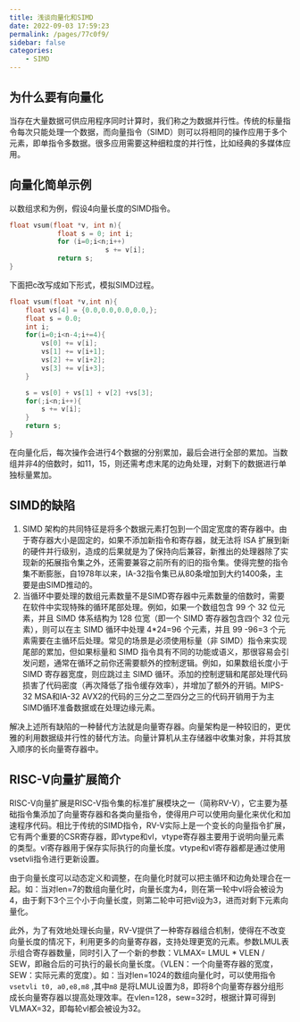 ```yaml
---
title: 浅谈向量化和SIMD
date: 2022-09-03 17:59:23
permalink: /pages/77c0f9/
sidebar: false
categories: 
    - SIMD
---
```


## 为什么要有向量化

当存在大量数据可供应用程序同时计算时，我们称之为数据并行性。传统的标量指令每次只能处理一个数据，而向量指令（SIMD）则可以将相同的操作应用于多个元素，即单指令多数据。很多应用需要这种细粒度的并行性，比如经典的多媒体应用。

## 向量化简单示例

以数组求和为例，假设4向量长度的SIMD指令。

```c
float vsum(float *v, int n){
			float s = 0; int i;
			for (i=0;i<n;i++)
						s += v[i];
			return s;
}
```

下面把c改写成如下形式，模拟SIMD过程。

```c
float vsum(float *v,int n){
    float vs[4] = {0.0,0.0,0.0,0.0,};
    float s = 0.0;
    int i;
    for(i=0;i<n-4;i+=4){
        vs[0] += v[i];
        vs[1] += v[i+1];
        vs[2] += v[i+2];
        vs[3] += v[i+3];
    }

    s = vs[0] + vs[1] + v[2] +vs[3];
    for(;i<n;i++){
        s += v[i];
    }
    return s;
}
```

在向量化后，每次操作会进行4个数据的分别累加，最后会进行全部的累加。当数组并非4的倍数时，如11，15，则还需考虑末尾的边角处理，对剩下的数据进行单独标量累加。

## SIMD的缺陷

1. SIMD 架构的共同特征是将多个数据元素打包到一个固定宽度的寄存器中。由于寄存器大小是固定的，如果不添加新指令和寄存器，就无法将 ISA 扩展到新的硬件并行级别，造成的后果就是为了保持向后兼容，新推出的处理器除了实现新的拓展指令集之外，还需要兼容之前所有的旧的指令集。使得完整的指令集不断膨胀，自1978年以来，IA-32指令集已从80条增加到大约1400条，主要是由SIMD推动的。
2. 当循环中要处理的数组元素数量不是SIMD寄存器中元素数量的倍数时，需要在软件中实现特殊的循环尾部处理。例如，如果一个数组包含 99 个 32 位元素，并且 SIMD 体系结构为 128 位宽（即一个 SIMD 寄存器包含四个 32 位元素），则可以在主 SIMD 循环中处理 4*24=96 个元素，并且 99 -96=3 个元素需要在主循环后处理。常见的场景是必须使用标量（非 SIMD）指令来实现尾部的累加，但如果标量和 SIMD 指令具有不同的功能或语义，那很容易会引发问题，通常在循环之前你还需要额外的控制逻辑。例如，如果数组长度小于 SIMD 寄存器宽度，则应跳过主 SIMD 循环。添加的控制逻辑和尾部处理代码损害了代码密度（再次降低了指令缓存效率），并增加了额外的开销。MIPS-32 MSA和IA-32 AVX2的代码的三分之二至四分之三的代码开销用于为主SIMD循环准备数据或在处理边缘元素。

解决上述所有缺陷的一种替代方法就是向量寄存器。向量架构是一种较旧的，更优雅的利用数据级并行性的替代方法。向量计算机从主存储器中收集对象，并将其放入顺序的长向量寄存器中。

## **RISC-V向量扩展简介**

RISC-V向量扩展是RISC-V指令集的标准扩展模块之一（简称RV-V），它主要为基础指令集添加了向量寄存器和各类向量指令，使得用户可以使用向量化来优化和加速程序代码。相比于传统的SIMD指令，RV-V实际上是一个变长的向量指令扩展，它有两个重要的CSR寄存器，即vtype和vl，vtype寄存器主要用于说明向量元素的类型。vl寄存器用于保存实际执行的向量长度。vtype和vl寄存器都是通过使用vsetvli指令进行更新设置。

由于向量长度可以动态定义和调整，在向量化时就可以把主循环和边角处理合在一起。如：当对len=7的数组向量化时，向量长度为4，则在第一轮中vl将会被设为4，由于剩下3个三个小于向量长度，则第二轮中可把vl设为3，进而对剩下元素向量化。

此外，为了有效地处理长向量，RV-V提供了一种寄存器组合机制，使得在不改变向量长度的情况下，利用更多的向量寄存器，支持处理更宽的元素。参数LMUL表示组合寄存器数量，同时引入了一个新的参数：VLMAX= LMUL * VLEN / SEW，即融合后的可执行的最长向量长度。（VLEN：一个向量寄存器的宽度，SEW：实际元素的宽度）。如：当对len=1024的数组向量化时，可以使用指令`vsetvli t0, a0,e8,m8`   ,其中`m8` 是将LMUL设置为8，即将8个向量寄存器分组形成长向量寄存器以提高处理效率。在vlen=128，sew=32时，根据计算可得到VLMAX=32，即每轮vl都会被设为32。